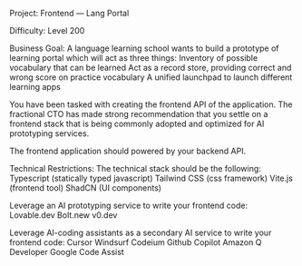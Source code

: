 Project: Frontend — Lang Portal

Difficulty: Level 200

Business Goal: 
A language learning school wants to build a prototype of learning portal which will act as three things:
Inventory of possible vocabulary that can be learned
Act as a record store, providing correct and wrong score on practice vocabulary
A unified launchpad to launch different learning apps

You have been tasked with creating the frontend API of the application.
The fractional CTO has made strong recommendation that you settle on a frontend stack that is being commonly adopted and optimized for AI prototyping services.

The frontend application should powered by your backend API.


Technical Restrictions:
The technical stack should be the following:
Typescript (statically typed javascript)
Tailwind CSS (css framework)
Vite.js (frontend tool)
ShadCN (UI components)

Leverage an AI prototyping service to write your frontend code:
Lovable.dev
Bolt.new
v0.dev

Leverage AI-coding assistants as a secondary AI service to write your frontend code:
Cursor
Windsurf Codeium
Github Copilot
Amazon Q Developer
Google Code Assist


